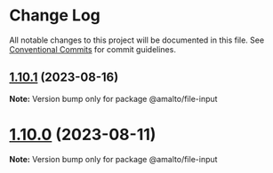 # Change Log

All notable changes to this project will be documented in this file.
See [Conventional Commits](https://conventionalcommits.org) for commit guidelines.

## [1.10.1](https://github.com/amalto/platform6-ui-components/compare/@amalto/file-input@1.10.0...@amalto/file-input@1.10.1) (2023-08-16)

**Note:** Version bump only for package @amalto/file-input

# [1.10.0](https://github.com/amalto/platform6-ui-components/compare/@amalto/file-input@1.9.89...@amalto/file-input@1.10.0) (2023-08-11)

**Note:** Version bump only for package @amalto/file-input
